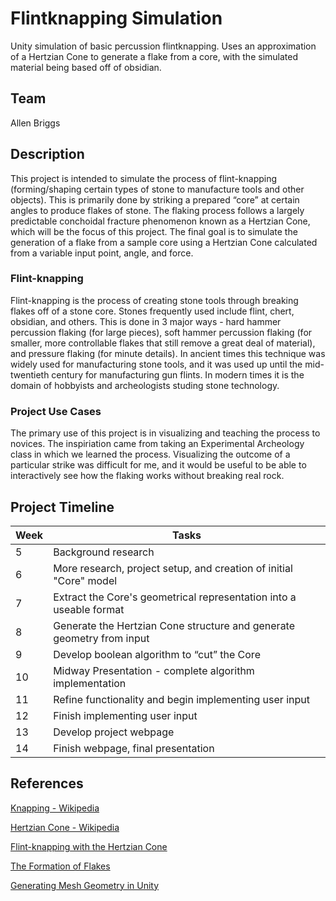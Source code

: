 # Flintknapping Simulation
Unity simulation of basic percussion flintknapping. Uses an approximation of a Hertzian Cone to generate a flake from a core, with the simulated material being based off of obsidian.
## Team
Allen Briggs
## Description
This project is intended to simulate the process of flint-knapping (forming/shaping certain types of stone to manufacture tools and other objects). This is primarily done by striking a prepared “core” at certain angles to produce flakes of stone. The flaking process follows a largely predictable conchoidal fracture phenomenon known as a Hertzian Cone, which will be the focus of this project. The final goal is to simulate the generation of a flake from a sample core using a Hertzian Cone calculated from a variable input point, angle, and force.
### Flint-knapping
Flint-knapping is the process of creating stone tools through breaking flakes off of a stone core. Stones frequently used include flint, chert, obsidian, and others. This is done in 3 major ways - hard hammer percussion flaking (for large pieces), soft hammer percussion flaking (for smaller, more controllable flakes that still remove a great deal of material), and pressure flaking (for minute details). In ancient times this technique was widely used for manufacturing stone tools, and it was used up until the mid-twentieth century for manufacturing gun flints. In modern times it is the domain of hobbyists and archeologists studing stone technology.
### Project Use Cases
The primary use of this project is in visualizing and teaching the process to novices. The inspiriation came from taking an Experimental Archeology class in which we learned the process. Visualizing the outcome of a particular strike was difficult for me, and it would be useful to be able to interactively see how the flaking works without breaking real rock.
## Project Timeline

| Week | Tasks |
| --- | --- |
| 5 | Background research |
| 6 | More research, project setup, and creation of initial "Core" model |
| 7 | Extract the Core's geometrical representation into a useable format |
| 8 | Generate the Hertzian Cone structure and generate geometry from input |
| 9 | Develop boolean algorithm to “cut” the Core |
| 10 | Midway Presentation - complete algorithm implementation |
| 11 | Refine functionality and begin implementing user input |
| 12 | Finish implementing user input |
| 13 | Develop project webpage |
| 14 | Finish webpage, final presentation |

## References
[Knapping - Wikipedia](https://en.wikipedia.org/wiki/Knapping)

[Hertzian Cone - Wikipedia](https://en.wikipedia.org/wiki/Hertzian_cone)

[Flint-knapping with the Hertzian Cone](https://www.researchgate.net/figure/a-Flint-knapping-utilising-the-Hertzian-cone-phenomenon-to-remove-long-sharp-pieces-of_fig2_326838071)

[The Formation of Flakes](https://www-jstor-org.ezproxy.rit.edu/stable/281)

[Generating Mesh Geometry in Unity](https://docs.unity3d.com/Manual/GeneratingMeshGeometryProcedurally.html)
